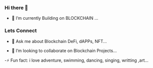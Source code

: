 ### Hi there 👋
- 🔭 I’m currently Building on  BLOCKCHAIN ...
### Lets Connect
- 💬 Ask me about Blockchain DeFi, dAPPs, NFT...

- 👯 I’m looking to collaborate on Blockchain Projects...

-⚡ Fun fact: i love adventure, swimming, dancing, singing, writting ,art... 

<!--
**henrykash/henrykash** is a ✨ _special_ ✨ repository because its `README.md` (this file) appears on your GitHub profile.

Here are some ideas to get you started:

- 🔭 I’m currently working on ...
- 🌱 I’m currently learning ...
- 👯 I’m looking to collaborate on ...
- 🤔 I’m looking for help with ...
- 💬 Ask me about ...
- 📫 How to reach me: ...
- 😄 Pronouns: ...
- Fun fact: ...
-->

